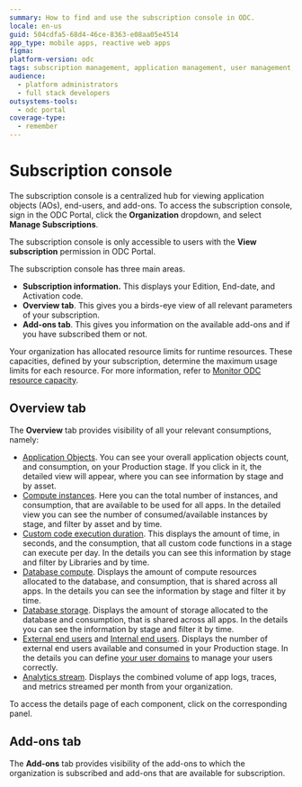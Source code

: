 ```yaml
---
summary: How to find and use the subscription console in ODC.
locale: en-us
guid: 504cdfa5-68d4-46ce-8363-e08aa05e4514
app_type: mobile apps, reactive web apps
figma:
platform-version: odc
tags: subscription management, application management, user management, permission control, licensing
audience:
  - platform administrators
  - full stack developers
outsystems-tools:
  - odc portal
coverage-type:
  - remember
---
```


# Subscription console

The subscription console is a centralized hub for viewing application objects (AOs), end-users, and add-ons. To access the subscription console, sign in the ODC Portal, click the **Organization** dropdown, and select **Manage Subscriptions**.

<div class="info" markdown="1">

The subscription console is only accessible to users with the **View subscription** permission in ODC Portal.

</div>

The subscription console has three main areas.

* **Subscription information.** This displays your Edition, End-date, and Activation code.
* **Overview tab**. This gives you a birds-eye view of all relevant parameters of your subscription.
* **Add-ons tab**. This gives you information on the available add-ons and if you have subscribed them or not.

Your organization has allocated resource limits for runtime resources. These capacities, defined by your subscription, determine the maximum usage limits for each resource. For more information, refer to [Monitor ODC resource capacity](../getting-started/capacity-limits.md).

## Overview tab

The **Overview** tab provides visibility of all your relevant consumptions, namely:

* [Application Objects](https://www.outsystems.com/tk/redirect?g=cd994c70-9dcc-46ed-b423-84099beac39a). You can see your overall application objects count, and consumption, on your Production stage. If you click in it, the detailed view will appear, where you can see information by stage and by asset.
* [Compute instances](../getting-started/capacity-limits.md#resource-limits). Here you can the total number of instances, and consumption, that are available to be used for all apps. In the detailed view you can see the number of consumed/available instances by stage, and filter by asset and by time.
* [Custom code execution duration](../getting-started/capacity-limits.md#resource-limits). This displays the amount of time, in seconds, and the consumption, that all custom code functions in a stage can execute per day. In the details you can see this information by stage and filter by Libraries and by time.
* [Database compute](../getting-started/capacity-limits.md#resource-limits). Displays the amount of compute resources allocated to the database, and consumption, that is shared across all apps. In the details you can see the information by stage and filter it by time.
* [Database storage](../getting-started/capacity-limits.md#resource-limits). Displays the amount of storage allocated to the database and consumption, that is shared across all apps. In the details you can see the information by stage and filter it by time.
* [External end users](https://www.outsystems.com/tk/redirect?g=907b0fd3-bc46-4391-aae2-673296d795d9) and [Internal end users](https://www.outsystems.com/tk/redirect?g=907b0fd3-bc46-4391-aae2-673296d795d9). Displays the number of external end users available and consumed in your Production stage. In the details you can define [your user domains](../user-management/classify-users.md) to manage your users correctly.
* [Analytics stream](../getting-started/capacity-limits.md#resource-limits). Displays the combined volume of app logs, traces, and metrics streamed per month from your organization.

<div class="info" markdown="1">

To access the details page of each component, click on the corresponding panel.

</div>

## Add-ons tab

The **Add-ons** tab provides visibility of the add-ons to which the organization is subscribed and add-ons that are available for subscription.
